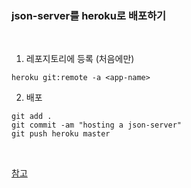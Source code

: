 ### json-server를 heroku로 배포하기

<br>

1. 레포지토리에 등록 (처음에만)

```
heroku git:remote -a <app-name>
```

2. 배포

```
git add .
git commit -am "hosting a json-server"
git push heroku master
```

<br>

[참고](https://medium.com/cbazil-dev/hosting-your-backend-api-json-server-on-heroku-1a3b9b3d8f82)
